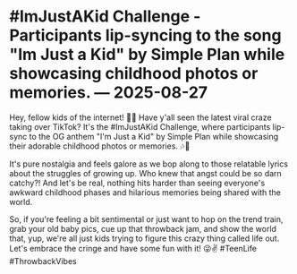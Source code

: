 # #ImJustAKid Challenge - Participants lip-syncing to the song "Im Just a Kid" by Simple Plan while showcasing childhood photos or memories. — 2025-08-27

Hey, fellow kids of the internet! 🤳✨ Have y'all seen the latest viral craze taking over TikTok? It's the #ImJustAKid Challenge, where participants lip-sync to the OG anthem "I'm Just a Kid" by Simple Plan while showcasing their adorable childhood photos or memories. 🎶👶

It's pure nostalgia and feels galore as we bop along to those relatable lyrics about the struggles of growing up. Who knew that angst could be so darn catchy?! And let's be real, nothing hits harder than seeing everyone's awkward childhood phases and hilarious memories being shared with the world.

So, if you're feeling a bit sentimental or just want to hop on the trend train, grab your old baby pics, cue up that throwback jam, and show the world that, yup, we're all just kids trying to figure this crazy thing called life out. Let's embrace the cringe and have some fun with it! 😜✌️ #TeenLife #ThrowbackVibes